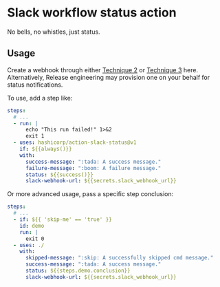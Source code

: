 # Slack workflow status action

No bells, no whistles, just status.

## Usage

Create a webhook through either [Technique 2](https://github.com/slackapi/slack-github-action#technique-2-slack-app) or [Technique 3](https://github.com/slackapi/slack-github-action#technique-3-slack-incoming-webhook) here. Alternatively, Release engineering may provision one on your behalf for status notifications.

To use, add a step like:

```yaml
steps:
  # ...
  - run: |
      echo "This run failed!" 1>&2
      exit 1
  - uses: hashicorp/action-slack-status@v1
    if: ${{always()}}
    with:
      success-message: ":tada: A success message."
      failure-message: ":boom: A failure message."
      status: ${{success()}}
      slack-webhook-url: ${{secrets.slack_webhook_url}}
```

Or more advanced usage, pass a specific step conclusion:

```yaml
steps:
  # ...
  - if: ${{ 'skip-me' == 'true' }}
    id: demo
    run: |
      exit 0
  - uses: ./
    with:
      skipped-message: ":skip: A successfully skipped cmd message."
      success-message: ":tada: A success message."
      status: ${{steps.demo.conclusion}}
      slack-webhook-url: ${{secrets.slack_webhook_url}}
```
